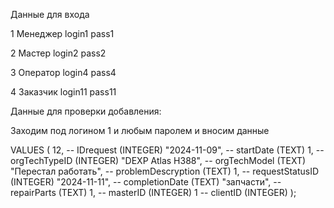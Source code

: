 Данные для входа

1	Менеджер login1	pass1

2	Мастер login2	pass2

3	Оператор login4	pass4

4	Заказчик login11	pass11

Данные для проверки добавления:

Заходим под логином 1 и любым паролем и вносим данные

VALUES (
    12,        -- IDrequest (INTEGER)
    "2024-11-09",        -- startDate (TEXT)
    1,        -- orgTechTypeID (INTEGER)
    "DEXP Atlas H388",        -- orgTechModel (TEXT)
    "Перестал работать",        -- problemDescryption (TEXT)
    1,        -- requestStatusID (INTEGER)
    "2024-11-11",        -- completionDate (TEXT)
    "запчасти",        -- repairParts (TEXT)
    1,        -- masterID (INTEGER)
    1         -- clientID (INTEGER)
);